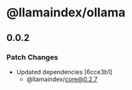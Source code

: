 # @llamaindex/ollama

## 0.0.2

### Patch Changes

- Updated dependencies [6cce3b1]
  - @llamaindex/core@0.2.7
